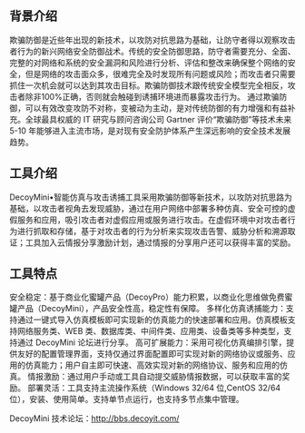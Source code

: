 ## 背景介绍
欺骗防御是近些年出现的新技术，以攻防对抗思路为基础，让防守者得以观察攻击者行为的新兴网络安全防御战术。传统的安全防御思路，防守者需要充分、全面、完整的对网络和系统的安全漏洞和风险进行分析、评估和整改来确保整个网络的安全，但是网络的攻击面众多，很难完全及时发现所有问题或风险；而攻击者只需要抓住一次机会就可以达到其攻击目标。欺骗防御技术跟传统安全模型完全相反，攻击者除非100%正确，否则就会触碰到诱捕环境进而暴露攻击行为。
通过欺骗防御，可以有效改变攻防不对称，变被动为主动，是对传统防御的有力增强和有益补充。全球最具权威的 IT 研究与顾问咨询公司 Gartner 评价“欺骗防御”等技术未来 5-10 年能够进入主流市场，是对现有安全防护体系产生深远影响的安全技术发展趋势。

## 工具介绍
DecoyMini•智能仿真与攻击诱捕工具采用欺骗防御等新技术，以攻防对抗思路为基础，以攻击者视角去发现威胁，通过在用户网络中部署多种仿真、安全可控的虚假服务和应用，吸引攻击者对虚假应用或服务进行攻击。在虚假环境中对攻击者行为进行抓取和存储，基于对攻击者的行为分析来实现攻击告警、威胁分析和溯源取证；工具加入云情报分享激励计划，通过情报的分享用户还可以获得丰富的奖励。

## 工具特点
安全稳定：基于商业化蜜罐产品（DecoyPro）能力积累，以商业化思维做免费蜜罐产品（DecoyMini），产品安全性高，稳定性有保障。
多样化仿真诱捕能力：支持通过一键式导入仿真模板即可实现新的仿真能力的快速部署和应用。仿真模板支持网络服务类、WEB 类、数据库类、中间件类、应用类、设备类等多种类型，支持通过 DecoyMini 论坛进行分享。 
高可扩展能力：采用可视化仿真编排引擎，提供友好的配置管理界面，支持仅通过界面配置即可实现对新的网络协议或服务、应用的仿真能力；用户自主即可快速、高效实现对新的网络协议、服务和应用的仿真。 
情报激励：通过用户手动或工具自动提交威胁情报数据，可以获取丰富的奖励。
部署灵活：工具支持主流操作系统（Windows 32/64 位,CentOS 32/64 位），安装、使用简单。支持单节点运行，也支持多节点集中管理。

DecoyMini 技术论坛：http://bbs.decoyit.com/
